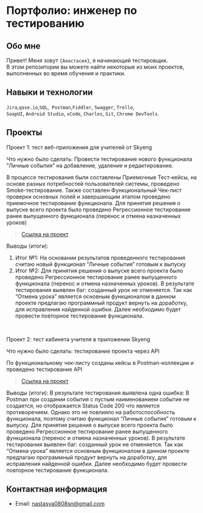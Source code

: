 # Портфолио: инженер по тестированию

## Обо мне 

Привет! Меня зовут ``{Анастасия}``, я начинающий тестировщик. <br>
В этом репозитории вы можете найти некоторые из моих проектов, выполненных во время обучения и практики.
<br>

## Навыки и технологии
``Jira``,``qase.io``,``SQL``,`` Postman``,``Fiddler``, ``Swagger``, ``Trello``, <br>
``SoapUI``, ``Android Studio``, ``xCode``, ``Charles``, ``Git``, ``Chrome DevTools``.




## Проекты

<p> Проект 1: тест веб-приложения для учителей от Skyeng</p>
<p>Что нужно было сделать: Провести тестирование нового функционала "Личные события" на добавление, удаление и редактирование.<p>


<p>В процессе тестирования были составлены Приемочные Тест-кейсы, на основе разных потребностей пользователей системы, проведено Smoke-тестирование. Также составлен Функциональный Чек-лист проверки основных полей и завершающим этапом проведено приемочное тестирование функционала. Для принятия решения о выпуске всего проекта было проведено Регрессионное тестирование ранее выпущенного функционала (перенос и отмена назначенных уроков)<p>

> <a href="https://docs.google.com/document/d/18AUuhb8mdDS39NPDNKIp5W3faJVmHTRW/edit?usp=drive_link&ouid=104428511593220198727&rtpof=true&sd=true">Ссылка на проект</a>
  
 
 <p>Выводы (итоги):<p>
<ol>
  <li>Итог №1: На основании результатов проведенного тестирования считаю новый функционал “Личные события” готовым  к выпуску</li>
  <li>Итог №2: Для принятия решения о выпуске всего проекта было проведено Регрессионное тестирование ранее выпущенного функционала (перенос и отмена назначенных уроков). В результате тестирования выявлен баг: созданный урок не отменяется. Так как “Отмена урока” является основным функционалом в данном проекте предлагаю программный продукт вернуть на доработку, для исправления найденной ошибки. Далее необходимо будет провести повторное тестирование функционала.</li>
</ol>


<br> 

<p> Проект 2: тест кабинета учителя в приложении Skyeng</p>
<p>Что нужно было сделать: тестирование проекта через API<p>


<p>По функциональному чек-листу созданы кейсы в Postman-коллекции и проведено тестирование API<p>

>  <a href="https://docs.google.com/document/d/1qAWx7OuBx8Bs8M7-YGcbIBVTxaLHyt1I/edit?usp=drive_link&ouid=104428511593220198727&rtpof=true&sd=true">Ссылка на проект</a>
  
 
 <p>Выводы (итоги): В результате тестирования выявлена одна ошибка: В Postman при создании события с пустым наименованием событие не создается, но отображается Status Code 200 что является противоречием. Однако это не повлияло на работоспособность функционала, поэтому считаю функционал “Личные события” готовым  к выпуску. Для принятия решения о выпуске всего проекта было проведено Регрессионное тестирование ранее выпущенного функционала (перенос и отмена назначенных уроков). В результате тестирования выявлен баг: созданный урок не отменяется. Так как “Отмена урока” является основным функционалом в данном проекте предлагаю программный продукт вернуть на доработку, для исправления найденной ошибки. Далее необходимо будет провести повторное тестирование функционала.<p>




## Контактная информация
- Email: nastasya0808sn@gmail.com

